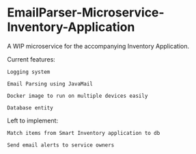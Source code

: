 # EmailParser-Microservice-Inventory-Application

A WIP microservice for the accompanying Inventory Application.

Current features:

    Logging system
  
    Email Parsing using JavaMail
  
    Docker image to run on multiple devices easily
    
    Database entity
  
Left to implement:
  
    Match items from Smart Inventory application to db
  
    Send email alerts to service owners

